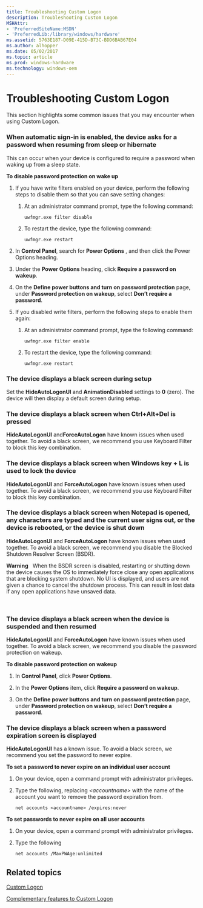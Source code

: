 ```yaml
---
title: Troubleshooting Custom Logon
description: Troubleshooting Custom Logon
MSHAttr:
- 'PreferredSiteName:MSDN'
- 'PreferredLib:/library/windows/hardware'
ms.assetid: 5763E187-D09E-415D-B73C-BDD6BAB67E04
ms.author: alhopper
ms.date: 05/02/2017
ms.topic: article
ms.prod: windows-hardware
ms.technology: windows-oem
---
```


# Troubleshooting Custom Logon


This section highlights some common issues that you may encounter when using Custom Logon.

### When automatic sign-in is enabled, the device asks for a password when resuming from sleep or hibernate

This can occur when your device is configured to require a password when waking up from a sleep state.

**To disable password protection on wake up**

1.  If you have write filters enabled on your device, perform the following steps to disable them so that you can save setting changes:

    1.  At an administrator command prompt, type the following command:

        ```
        uwfmgr.exe filter disable
        ```

    2.  To restart the device, type the following command:

        ```
        uwfmgr.exe restart
        ```

2.  In **Control Panel**, search for **Power Options** , and then click the Power Options heading.

3.  Under the **Power Options** heading, click **Require a password on wakeup**.

4.  On the **Define power buttons and turn on password protection** page, under **Password protection on wakeup**, select **Don’t require a password**.

5.  If you disabled write filters, perform the following steps to enable them again:

    1.  At an administrator command prompt, type the following command:

        ```
        uwfmgr.exe filter enable
        ```

    2.  To restart the device, type the following command:

        ```
        uwfmgr.exe restart
        ```

### The device displays a black screen during setup

Set the **HideAutoLogonUI** and **AnimationDisabled** settings to **0** (zero). The device will then display a default screen during setup.

### The device displays a black screen when Ctrl+Alt+Del is pressed

**HideAutoLogonUI** and**ForceAutoLogon** have known issues when used together. To avoid a black screen, we recommend you use Keyboard Filter to block this key combination.

### The device displays a black screen when Windows key + L is used to lock the device

**HideAutoLogonUI** and **ForceAutoLogon** have known issues when used together. To avoid a black screen, we recommend you use Keyboard Filter to block this key combination.

### The device displays a black screen when Notepad is opened, any characters are typed and the current user signs out, or the device is rebooted, or the device is shut down

**HideAutoLogonUI** and **ForceAutoLogon** have known issues when used together. To avoid a black screen, we recommend you disable the Blocked Shutdown Resolver Screen (BSDR).

**Warning**  
When the BSDR screen is disabled, restarting or shutting down the device causes the OS to immediately force close any open applications that are blocking system shutdown. No UI is displayed, and users are not given a chance to cancel the shutdown process. This can result in lost data if any open applications have unsaved data.

 

### The device displays a black screen when the device is suspended and then resumed

**HideAutoLogonUI** and **ForceAutoLogon** have known issues when used together. To avoid a black screen, we recommend you disable the password protection on wakeup.

**To disable password protection on wakeup**

1.  In **Control Panel**, click **Power Options**.

2.  In the **Power Options** item, click **Require a password on wakeup**.

3.  On the **Define power buttons and turn on password protection** page, under **Password protection on wakeup**, select **Don’t require a password**.

### The device displays a black screen when a password expiration screen is displayed

**HideAutoLogonUI** has a known issue. To avoid a black screen, we recommend you set the password to never expire.

**To set a password to never expire on an individual user account**

1.  On your device, open a command prompt with administrator privileges.

2.  Type the following, replacing *&lt;accountname&gt;* with the name of the account you want to remove the password expiration from.

    ```
    net accounts <accountname> /expires:never
    ```

**To set passwords to never expire on all user accounts**

1.  On your device, open a command prompt with administrator privileges.

2.  Type the following

    ```
    net accounts /MaxPWAge:unlimited
    ```

## Related topics


[Custom Logon](custom-logon.md)

[Complementary features to Custom Logon](complementary-features-to-custom-logon.md)

 

 







